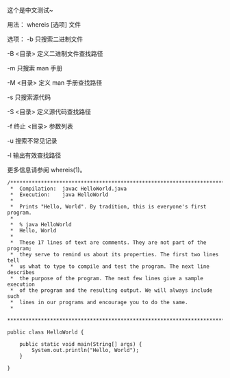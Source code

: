 <!--
tag:test
-->

这个是中文测试~


用法：
 whereis [选项] 文件

选项：
 -b         只搜索二进制文件
 
 -B <目录>  定义二进制文件查找路径
 
 -m         只搜索 man 手册
 
 -M <目录>  定义 man 手册查找路径
 
 -s         只搜索源代码
 
 -S <目录>  定义源代码查找路径
 
 -f         终止 <目录> 参数列表
 
 -u         搜索不常见记录
 
 -l         输出有效查找路径

更多信息请参阅 whereis(1)。




```
/******************************************************************************
 *  Compilation:  javac HelloWorld.java
 *  Execution:    java HelloWorld
 *
 *  Prints "Hello, World". By tradition, this is everyone's first program.
 *
 *  % java HelloWorld
 *  Hello, World
 *
 *  These 17 lines of text are comments. They are not part of the program;
 *  they serve to remind us about its properties. The first two lines tell
 *  us what to type to compile and test the program. The next line describes
 *  the purpose of the program. The next few lines give a sample execution
 *  of the program and the resulting output. We will always include such 
 *  lines in our programs and encourage you to do the same.
 *
 ******************************************************************************/

public class HelloWorld {

    public static void main(String[] args) {
        System.out.println("Hello, World");
    }

}
```






